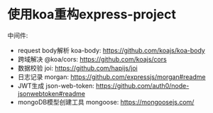 # 使用koa重构express-project

中间件:
- request body解析 koa-body: https://github.com/koajs/koa-body
- 跨域解决 @koa/cors: https://github.com/koajs/cors
- 数据校验 joi: https://github.com/hapijs/joi
- 日志记录 morgan: https://github.com/expressjs/morgan#readme
- JWT生成 json-web-token: https://github.com/auth0/node-jsonwebtoken#readme
- mongoDB模型创建工具 mongoose: https://mongoosejs.com/